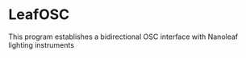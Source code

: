 # LeafOSC
This program establishes a bidirectional OSC interface with Nanoleaf lighting instruments
